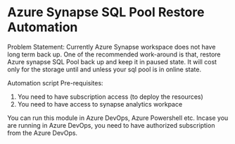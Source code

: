 # Azure Synapse SQL Pool Restore Automation

Problem Statement: Currently Azure Synapse workspace does not have long term back up. One of the recommended work-around is that, restore Azure synapse SQL Pool back up and keep it in paused state. It will cost only for the storage until and unless your sql pool is in online state.

Automation script Pre-requisites:
1. You need to have subscription access (to deploy the resources)
2. You need to have access to synapse analytics workpace

You can run this module in Azure DevOps, Azure Powershell etc.
Incase you are running in Azure DevOps, you need to have authorized subscription from the Azure DevOps.
